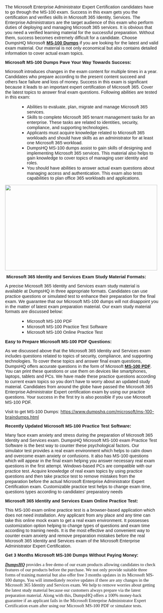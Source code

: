 <p style="margin:0in 0in 10pt"><span style="font-size:11pt"><span style="line-height:115%"><span style="font-family:Calibri,sans-serif">The Microsoft Enterprise Administrator Expert Certification candidates have to go through the MS-100 exam. Success in this exam gets you the certification and verifies skills in Microsoft 365 Identity, Services. The Enterprise Administrators are the target audience of this exam who perform duties of deploying and managing Microsoft 365 services. It is obvious that you need a verified learning material for the successful preparation. Without them, success becomes extremely difficult for a candidate. Choose DumpsHQ Microsoft <b><a href="https://www.dumpshq.com/microsoft/ms-100-braindumps.html">MS-100 Dumps</a> </b>if you are looking for the latest and valid exam material. Our material is not only economical but also contains detailed information to cover actual exam topics.</span></span></span></p>

<h1 style="margin: 0in 0in 10pt;"><span style="font-size:11pt"><span style="line-height:115%"><span style="font-family:Calibri,sans-serif"><b>Microsoft MS-100 Dumps Pave Your Way Towards Success:</b></span></span></span></h1>

<p style="margin:0in 0in 10pt"><span style="font-size:11pt"><span style="line-height:115%"><span style="font-family:Calibri,sans-serif">Microsoft introduces changes in the exam content for multiple times in a year. Candidates who prepare according to the present content succeed and others face failure and loss of money. Success in this exam is significant because it leads to an important expert certification of Microsoft 365. Cover the latest topics to answer final exam questions. Following abilities are tested in this exam:</span></span></span></p>

<ul>
	<li style="margin:0in 0in 0.0001pt 0.5in"><span style="font-size:11pt"><span style="line-height:115%"><span style="font-family:Calibri,sans-serif">Abilities to evaluate, plan, migrate and manage Microsoft 365 services.</span></span></span></li>
	<li style="margin:0in 0in 0.0001pt 0.5in"><span style="font-size:11pt"><span style="line-height:115%"><span style="font-family:Calibri,sans-serif">Skills to complete Microsoft 365 tenant management tasks for an enterprise. These tasks are related to identities, security, compliance, and supporting technologies<span style="background:#fafafa"><span style="font-family:&quot;Segoe UI&quot;,&quot;sans-serif&quot;"><span style="color:#171717">.</span></span></span></span></span></span></li>
	<li style="margin:0in 0in 0.0001pt 0.5in"><span style="font-size:11pt"><span style="line-height:115%"><span style="font-family:Calibri,sans-serif">Applicants must acquire knowledge related to Microsoft 365 workloads and should have skills as an administrator for at least one Microsoft 365 workload.</span></span></span></li>
	<li style="margin:0in 0in 0.0001pt 0.5in"><span style="font-size:11pt"><span style="line-height:115%"><span style="font-family:Calibri,sans-serif">DumpsHQ MS-100 dumps assist to gain skills of designing and implementing Microsoft 365 services. This material also helps to gain knowledge to cover topics of managing user identity and roles.</span></span></span></li>
	<li style="margin:0in 0in 10pt 0.5in"><span style="font-size:11pt"><span style="line-height:115%"><span style="font-family:Calibri,sans-serif">You should have abilities to answer actual exam questions about managing access and authentication. This exam also tests capabilities to plan office 365 workloads and applications.</span></span></span></li>
</ul>

<p style="margin:0in 0in 10pt"><a href="https://www.dumpshq.com/microsoft/ms-100-braindumps.html"><img alt="" src="http://soperdoper.com/search_portal/uploads/general_banners/1596693279_site_banner_-_2.jpg" style="width: 500px; height: 281px;" /></a></p>

<h2 style="margin: 0in 0in 10pt;"><span style="font-size:11pt"><span style="line-height:115%"><span style="font-family:Calibri,sans-serif">&nbsp;<b>Microsoft 365 Identity and Services Exam Study Material Formats:</b></span></span></span></h2>

<p style="margin:0in 0in 10pt"><span style="font-size:11pt"><span style="line-height:115%"><span style="font-family:Calibri,sans-serif">A precise Microsoft 365 Identity and Services exam study material is available at DumpsHQ in three appropriate formats. Candidates can use practice questions or simulated test to enhance their preparation for the final exam. We guarantee that our Microsoft MS-100 dumps will not disappoint you in the matter of latest exam preparation material. Our exam study material formats are discussed below:</span></span></span></p>

<ul>
	<li style="margin:0in 0in 0.0001pt 0.5in"><span style="font-size:11pt"><span style="line-height:115%"><span style="font-family:Calibri,sans-serif">Microsoft MS-100 PDF</span></span></span></li>
	<li style="margin:0in 0in 0.0001pt 0.5in"><span style="font-size:11pt"><span style="line-height:115%"><span style="font-family:Calibri,sans-serif">Microsoft MS-100 Practice Test Software</span></span></span></li>
	<li style="margin:0in 0in 10pt 0.5in"><span style="font-size:11pt"><span style="line-height:115%"><span style="font-family:Calibri,sans-serif">Microsoft MS-100 Online Practice Test</span></span></span></li>
</ul>

<h2 style="margin: 0in 0in 10pt;"><span style="font-size:11pt"><span style="line-height:115%"><span style="font-family:Calibri,sans-serif"><b>Easy to Prepare Microsoft MS-100 PDF Questions:</b></span></span></span></h2>

<p style="margin:0in 0in 10pt"><span style="font-size:11pt"><span style="line-height:115%"><span style="font-family:Calibri,sans-serif">As we discussed above that the Microsoft 365 Identity and Services exam includes questions related to topics of security, compliance, and supporting technologies. To cover these topics and answer final exam questions, DumpsHQ offers accurate questions in the form of Microsoft <a href="https://www.dumpshq.com/microsoft/ms-100-braindumps.html"><b>MS-100 PDF</b></a>. You can print these questions or use them on devices like smartphones, laptops, tablets and PCs. We have made these practice questions according to current exam topics so you don&rsquo;t have to worry about an updated study material. Candidates from around the globe have passed the Microsoft 365 Enterprise Administrator Expert certification exam by using our practice questions. Your success in the first try is also possible if you use Microsoft MS-100 PDF.</span></span></span></p>

<p style="margin:0in 0in 10pt"><span style="font-size:11pt"><span style="line-height:115%"><span style="font-family:Calibri,sans-serif">Visit to get MS-100 Dumps:&nbsp;</span></span></span><a href="https://www.dumpshq.com/microsoft/ms-100-braindumps.html">https://www.dumpshq.com/microsoft/ms-100-braindumps.html</a></p>

<h3 style="margin: 0in 0in 10pt;"><span style="font-size:11pt"><span style="line-height:115%"><span style="font-family:Calibri,sans-serif"><b>Recently Updated Microsoft MS-100 Practice Test Software:</b></span></span></span></h3>

<p style="margin:0in 0in 10pt"><span style="font-size:11pt"><span style="line-height:115%"><span style="font-family:Calibri,sans-serif">Many face exam anxiety and stress during the preparation of Microsoft 365 Identity and Services exam. DumpsHQ Microsoft MS-100 exam Practice Test Software is the best way to counter these psychological factors. Our simulator test provides a real exam environment which helps to calm down and overcome exam anxiety or confusions. It also has MS-100 questions which will appear in the final exam helping you answer necessary real exam questions in the first attempt. Windows-based PCs are compatible with our practice test. Acquire knowledge of real exam topics by using practice questions and then take practice test to remove mistakes from the preparation before the actual Microsoft Enterprise Administrator Expert Certification exam. Customizable practice test helps to change exam time, questions types according to candidates&rsquo; preparatory needs</span></span></span></p>

<h3 style="margin: 0in 0in 10pt;"><span style="font-size:11pt"><span style="line-height:115%"><span style="font-family:Calibri,sans-serif"><b>Microsoft 365 Identity and Services Exam Online Practice Test:</b></span></span></span></h3>

<p style="margin:0in 0in 10pt"><span style="font-size:11pt"><span style="line-height:115%"><span style="font-family:Calibri,sans-serif">This MS-100 exam online practice test is a browser-based application which does not need installation. Any applicant from any place and any time can take this online mock exam to get a real exam environment. It possesses customization option helping to change types of questions and exam time according to training needs. It is the most effective and convenient way to counter exam anxiety and remove preparation mistakes before the real Microsoft 365 Identity and Services exam of the Microsoft Enterprise Administrator Expert Certification.</span></span></span></p>

<h2 style="margin: 0in 0in 10pt;"><span style="font-size:11pt"><span style="line-height:115%"><span style="font-family:Calibri,sans-serif"><b>Get 3 Months Microsoft MS-100 Dumps Without Paying Money:</b></span></span></span></h2>

<p><a href="https://www.dumpshq.com/"><b><i><span style="font-size:11.0pt"><span style="line-height:115%"><span style="font-family:&quot;Calibri&quot;,&quot;sans-serif&quot;">DumpsHQ</span></span></span></i></b></a><span style="font-size:11.0pt"><span style="line-height:115%"><span style="font-family:&quot;Calibri&quot;,&quot;sans-serif&quot;"> provides a free demo of our exam products allowing candidates to check features of our products before the purchase. We not only provide suitable three forms of training material but also offer free 3 months updates in its Microsoft MS-100 dumps. You will immediately receive updates if there are any changes in the Microsoft 365 Identity and Services exam. We help to remove worries about getting the latest study material because our customers always prepare via the latest preparation material. Along with this, DumpsHQ offers a 100% money-back guarantee if an applicant fails in the Microsoft Enterprise Administrator Expert Certification exam after using our Microsoft MS-100 PDF or simulator tests.</span></span></span></p>
